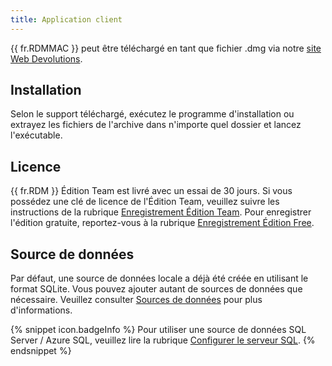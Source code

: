 ```yaml
---
title: Application client
---
```

{{ fr.RDMMAC }} peut être téléchargé en tant que fichier .dmg via notre [site Web Devolutions](https://devolutions.net/fr/remote-desktop-manager/home/download).  

## Installation 

Selon le support téléchargé, exécutez le programme d'installation ou extrayez les fichiers de l'archive dans n'importe quel dossier et lancez l'exécutable. 

## Licence 

{{ fr.RDM }} Édition Team est livré avec un essai de 30 jours. Si vous possédez une clé de licence de l'Édition Team, veuillez suivre les instructions de la rubrique [Enregistrement Édition Team](/fr/rdm/mac/installation/client/registration/team-edition/). Pour enregistrer l'édition gratuite, reportez-vous à la rubrique [Enregistrement Édition Free](/fr/rdm/mac/installation/client/registration/trial-request/). 

## Source de données 

Par défaut, une source de données locale a déjà été créée en utilisant le format SQLite. Vous pouvez ajouter autant de sources de données que nécessaire. Veuillez consulter [Sources de données](/fr/rdm/mac/data-sources/) pour plus d'informations. 

{% snippet icon.badgeInfo %} 
Pour utiliser une source de données SQL Server / Azure SQL, veuillez lire la rubrique [Configurer le serveur SQL](/fr/rdm/mac/installation/configure-sql-server/). 
{% endsnippet %}
 

